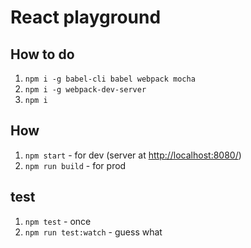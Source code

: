 # React playground

## How to do

1. `npm i -g babel-cli babel webpack mocha`
1. `npm i -g webpack-dev-server`
1. `npm i`

## How

1. `npm start` - for dev (server at [http://localhost:8080/](localhost:8080))
1. `npm run build` - for prod

## test

1. `npm test` - once
1. `npm run test:watch` - guess what

